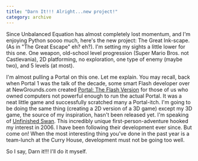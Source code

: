 ```yaml
---
title: "Darn It!!! Alright...new project!"
category: archive
---
```

Since Unbalanced Equation has almost completely lost momentum, and I'm enjoying Python soooo much, here's the new project: The Great Ink-scape. (As in "The Great Escape" eh? eh?). I'm setting my sights a little lower for this one. One weapon, old-school level progression (Super Mario Bros. not Castlevania), 2D platforming, no exploration, one type of enemy (maybe two), and 5 levels (at most).

I'm almost pulling a Portal on this one. Let me explain. You may recall, back when Portal 1 was the talk of the decade, some smart Flash developer over at NewGrounds.com created <a href="http://www.newgrounds.com/portal/view/404612">Portal: The Flash Version</a> for those of us who owned computers not powerful enough to run the actual Portal. It was a neat little game and successfully scratched many a Portal-itch. I'm going to be doing the same thing (creating a 2D version of a 3D game) except my 3D game, the source of my inspiration, hasn't been released yet. I'm speaking of <a href="http://giantsparrow.com/games/swan/">Unfinished Swan</a>. This incredibly unique first-person-adventure hooked my interest in 2006. I have been following their development ever since. But come on! When the most interesting thing you've done in the past year is a team-lunch at the Curry House, development must not be going too well.

So I say, Darn it!!! I'll do it myself.